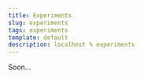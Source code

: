 ```yaml
---
title: Experiments
slug: experiments
tags: experiments
template: default
description: localhost % experiments
---
```


<!-- <ul>
  <li><a href="/">L'Homme</a></li>
  <li><a href="/experiments">Exp</a></li>
  <li><a href="/work">Work</a></li>
</ul> -->

Soon...